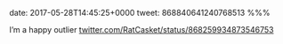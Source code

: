 date: 2017-05-28T14:45:25+0000
tweet: 868840641240768513
%%%

I’m a happy outlier [twitter.com/RatCasket/status/868259934873546753](https://twitter.com/RatCasket/status/868259934873546753)
